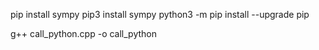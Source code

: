pip install sympy
pip3 install sympy
python3 -m pip install --upgrade pip

g++ call_python.cpp -o call_python
